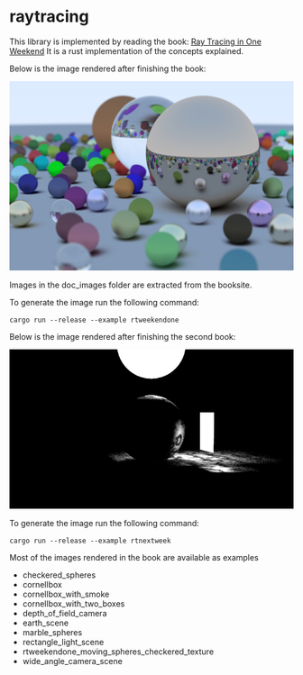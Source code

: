 # raytracing
This library is implemented by reading the book: [Ray Tracing in One Weekend](https://raytracing.github.io/books/RayTracingInOneWeekend.html)
It is a rust implementation of the concepts explained.

Below is the image rendered after finishing the book:

![](./generated_images/image_rtweekend_one_final_scene.jpg)

Images in the doc_images folder are extracted from the booksite.

To generate the image run the following command:

```
cargo run --release --example rtweekendone
```

Below is the image rendered after finishing the second book:

![](./generated_images/image_rectangle_light_scene.jpg)

To generate the image run the following command:

```
cargo run --release --example rtnextweek
```

Most of the images rendered in the book are available as examples
* checkered_spheres
* cornellbox
* cornellbox_with_smoke
* cornellbox_with_two_boxes
* depth_of_field_camera
* earth_scene
* marble_spheres
* rectangle_light_scene
* rtweekendone_moving_spheres_checkered_texture
* wide_angle_camera_scene
